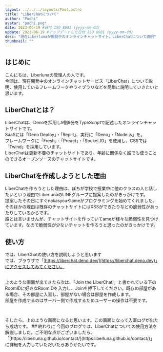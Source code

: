 ```yaml
---
layout: ../../../layouts/Post.astro
title: "LiberChatについて"
author: "Pochi"
avatar: "pochi.png"
date: 2023-06-19 #日付 ISO 8601 (yyyy-mm-dd)
update: 2023-06-19 #アップデートした日付 ISO 8601 (yyyy-mm-dd)
desc: "現在Liberlunaが開発中のオンラインチャットサイト、LiberChatについて説明"
thumbnail: ""
---
```

## はじめに
こんにちは、Liberlunaの管理人の人です。
</br>
今回は、現在開発中のオンラインチャットサービス「LiberChat」について説明、使用しているフレームワークやライブラリなどを簡単に説明していきたいと思います。
</br>
## LiberChatとは？
LiberChatは、Denoを採用し9割9分をTypeScriptで記述したオンラインチャットサイトです。
</br>
SaaSには「Deno Deploy」・「Replit」、実行に「Deno」・「Node.js」を。
</br>
フレームワークに「Fresh」・「Preact」・「Socket.IO」を使用し、CSSでは「Twind」を採用しています。
</br>
LiberChatは更新不要のチャットサイトであり、年齢に関係なく誰でも使うことのできるオープンソースのチャットサイトです。

## LiberChatを作成しようとした理由
LiberChatを作ろうとした理由は、ぽちが学校で授業中に他のクラスの人と話したいという理由でLiberlunaのLINEグループに提案したのがきっかけです。
</br>
提案したその日にすぐnakasyouやameがプログラミングを始めてくれました。
</br>
そのほかの理由は既存のチャットサイトにはXSSができたりなどの脆弱性があったりしているからです。
</br>
誰とは言いませんが、チャットサイトを作っていてameが様々な脆弱性を見つけています。なので脆弱性が少ないチャットを作ろうと思ったのがきっかけです。

## 使い方
では、LiberChatの使い方を説明しようと思います
</br>
では、ブラウザで「[https://liberchat.deno.dev/](https://liberchat.deno.dev)」にアクセスしてみてください。
</br>
<fogure>
<img height="" src="">
  </figure> <!--  あとでスクショとか載せるんだけどわからんからnakasyouかameに任せる-->
 </br>
上のような画面が出てきたら次は、「Join the LiberChat!」と書かれている下のRoomIDに好きなRoomIDを入力し、Joinを押下してください。既存の部屋がある場合、その部屋に入室し、部屋がない場合は部屋を作成します。
</br>
部屋を作成するのはサーバー側で作成するためユーザーの操作は不要です。
</br>
<figure>
<img height="" src="">
  </figure>
  </br>
そしたら、上のような画面になると思います。この画面になって入室ログが出たら成功です。
## 終わりに
今回のブログでは、LiberChatについての使用方法を解説しました。ご不明な点がございましたら、「[https://liberluna.github.io/contact/](https:liberluna.github.io/contact/)」 に詳細を入力していただいたらありがたいです。
